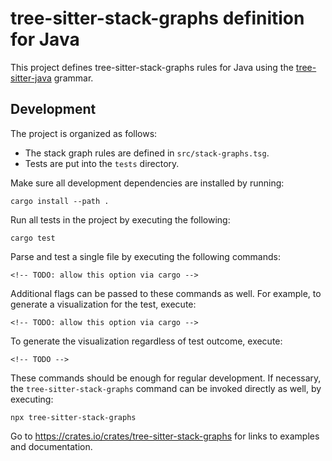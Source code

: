 # tree-sitter-stack-graphs definition for Java

This project defines tree-sitter-stack-graphs rules for Java using the [tree-sitter-java](https://www.npmjs.com/package/tree-sitter-java) grammar.

## Development

The project is organized as follows:

- The stack graph rules are defined in `src/stack-graphs.tsg`.
- Tests are put into the `tests` directory.

Make sure all development dependencies are installed by running:

    cargo install --path .

Run all tests in the project by executing the following:

    cargo test

Parse and test a single file by executing the following commands:

    <!-- TODO: allow this option via cargo -->

Additional flags can be passed to these commands as well. For example, to generate a visualization for the test, execute:

    <!-- TODO: allow this option via cargo -->

To generate the visualization regardless of test outcome, execute:

    <!-- TODO -->

These commands should be enough for regular development. If necessary, the `tree-sitter-stack-graphs` command can be invoked directly as well, by executing:

    npx tree-sitter-stack-graphs

Go to https://crates.io/crates/tree-sitter-stack-graphs for links to examples and documentation.
